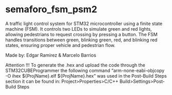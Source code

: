 # semaforo_fsm_psm2
A traffic light control system for STM32 microcontroller using a finite state machine (FSM). It controls two LEDs to simulate green and red lights, allowing pedestrians to request crossing by pressing a button. The FSM handles transitions between green, blinking green, red, and blinking red states, ensuring proper vehicle and pedestrian flow.

Made by: Edgar Ramirez & Marcelo Barrios

Attention !!!
To generate the .hex and upload the code through the STM32CUBEProgrammer the following command “arm-none-eabi-objcopy -O ihex ${ProjName}.elf ${ProjName}.hex” was used in the Post-Build Steps section
it can be found in:
Project>Properties>C/C++ Build>Settings>Post-Build Steps
